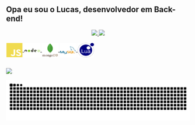## Opa eu sou o Lucas, desenvolvedor em Back-end!

<div align="center">
  <a href="https://github.com/hype2557">
  <img height="180em"  src="https://github-readme-stats.vercel.app/api?username=hype2557&show_icons=true&theme=dracula&include_all_commits=true&count_private=true"/>
  <img height="180em"  src="https://github-readme-stats.vercel.app/api/top-langs/?username=hype2557&layout=compact&langs_count=7&theme=dracula"/>
</div>
  
<div style="display: inline_block"><br>
  <a href="https://developer.mozilla.org/en-US/docs/Web/JavaScript" target="_blank"><img align="center" alt="Hype-Js" height="40" width="45" src="https://raw.githubusercontent.com/devicons/devicon/master/icons/javascript/javascript-plain.svg">
  <a href="https://nodejs.org" target="_blank"><img align="center" alt="Hype-NodeJS" height="40" width="45" src="https://raw.githubusercontent.com/devicons/devicon/master/icons/nodejs/nodejs-original-wordmark.svg">
  <a href="https://www.mongodb.com/" target="_blank"><img align="center" alt="Hype-MongoDB" height="40" width="45" src="https://raw.githubusercontent.com/devicons/devicon/master/icons/mongodb/mongodb-original-wordmark.svg">
  <a href="https://www.mysql.com/" target="_blank"><img align="center" alt="Hype-MySQL" height="40" width="45" src="https://raw.githubusercontent.com/devicons/devicon/master/icons/mysql/mysql-original-wordmark.svg">
    <a href="https://www.lua.org/" target="_blank"><img align="center" alt="Hype-Lua" height="40" width="45" src="https://raw.githubusercontent.com/devicons/devicon/master/icons/lua/lua-original-wordmark.svg">
</div>

##
 
<div> 
  <a href="https://www.linkedin.com/in/lucas-rezende-573353214/" target="_blank"><img src="https://img.shields.io/badge/-LinkedIn-%230077B5?style=for-the-badge&logo=linkedin&logoColor=white" target="_blank"></a> 
 
  ![Snake animation](https://github.com/hype2557/hype2557/blob/output/github-contribution-grid-snake.svg)
 
</div>
